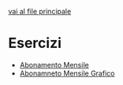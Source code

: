 [vai al file principale](../../README.md)

# Esercizi

- [Abonamento Mensile](Esercizi/Abonamento_Mesnile/)
- [Abonamneto Mensile Grafico](Esercizi/Abonamento_Mensile_Grafico/)
